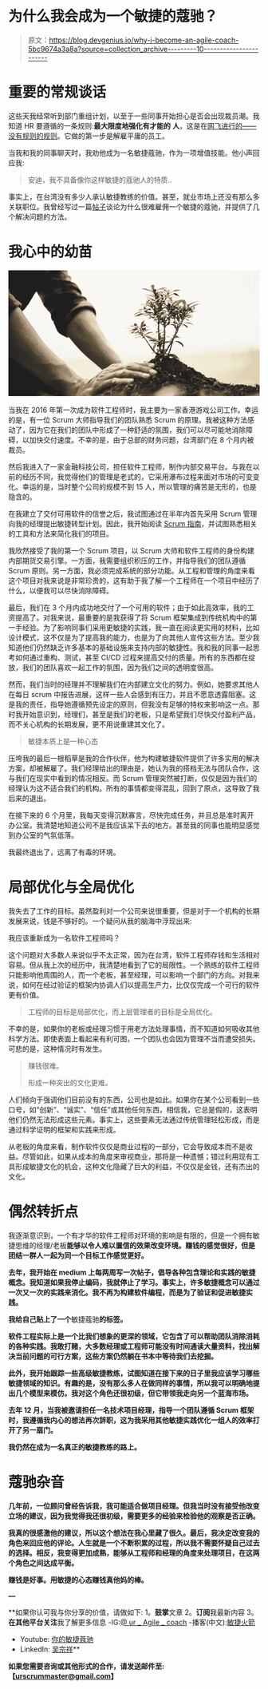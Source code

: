 # 为什么我会成为一个敏捷的蔻驰？

> 原文：<https://blog.devgenius.io/why-i-become-an-agile-coach-5bc9674a3a8a?source=collection_archive---------10----------------------->

# 重要的常规谈话

这些天我经常听到部门重组计划，以至于一些同事开始担心是否会出现裁员潮。我知道 HR 要遵循的一条规则:**最大限度地强化有才能的** **人**，这是在[网飞进行的——没有规则的规则](https://www.amazon.com/No-Rules-Netflix-Culture-Reinvention/dp/1984877860)。它做的第一步是解雇平庸的员工。

当我和我的同事聊天时，我劝他成为一名敏捷蔻驰，作为一项增值技能。他小声回应我:

> 安迪，我不具备像你这样敏捷的蔻驰人的特质..

事实上，在台湾没有多少人承认敏捷教练的价值。甚至，就业市场上还没有那么多关联职位。我曾经写过一篇[帖子](https://uragilecoach.medium.com/%E5%88%9D%E6%9C%9F%E6%89%BE%E4%B8%8D%E5%88%B0%E5%90%88%E9%81%A9%E7%9A%84agile-coach%E6%80%8E%E9%BA%BC%E8%BE%A6-4964450737b5)谈论为什么很难雇佣一个敏捷的蔻驰，并提供了几个解决问题的方法。

# 我心中的幼苗

![](img/54cdc29b37dee9f55f9eaa4e425df0c1.png)

当我在 2016 年第一次成为软件工程师时，我主要为一家香港游戏公司工作。幸运的是，有一位 Scrum 大师指导我们的团队熟悉 Scrum 的原理。我被这种方法感动了，因为它在我们的团队中形成了一种舒适的氛围，我们可以尽可能地消除障碍，以加快交付速度。不幸的是，由于总部的财务问题，台湾部门在 8 个月内被裁员。

然后我进入了一家金融科技公司，担任软件工程师，制作内部交易平台。与我在以前的经历不同，我觉得他们的管理是老式的，它采用瀑布过程来面对市场的可变变化。幸运的是，当时整个公司的规模不到 15 人，所以管理的痛苦是无形的，也是隐含的。

在我建立了交付可用软件的信誉之后，我试图通过在半年内首先采用 Scrum 管理向我的经理提出敏捷转型计划。因此，我开始阅读 [Scrum 指南](https://scrumguides.org/docs/scrumguide/v2020/2020-Scrum-Guide-US.pdf)，并试图熟悉相关的工具和方法来简化我们的项目。

我欣然接受了我的第一个 Scrum 项目，以 Scrum 大师和软件工程师的身份构建内部期货交易引擎。一方面，我需要组织积压的工作，并指导我们的团队遵循 Scrum 原则。另一方面，我必须完成系统的部分功能。从工程和管理的角度来看这个项目对我来说是非常珍贵的，这有助于我了解一个工程师在一个项目中经历了什么，以便我可以尽快消除障碍。

最后，我们在 3 个月内成功地交付了一个可用的软件；由于如此高效率，我的工资提高了。对我来说，最重要的是我获得了将 Scrum 框架集成到传统机构中的第一手经验。为了影响同事们采用更敏捷的实践，我一直在阅读更实用的材料，比如设计模式，这不仅是为了提高我的能力，也是为了向其他人宣传这些方法。至少我知道他们仍然缺乏许多基本的基础设施来支持内部的敏捷性。我和我的同事一起思考如何通过重构、测试，甚至 CI/CD 过程来提高交付的质量。所有的东西都在绽放，我们的团队喜欢一起工作的氛围，因为我们之间的透明度很高。

然而，我们当时的经理并不理解我们在内部建立文化的努力。例如，她要求其他人在每日 scrum 中报告进展，这样一些人会感到有压力，并且不愿意透露阻塞。这是我的责任，指导她遵循预先设定的原则，但我没有足够的特权来影响这一点。那时我开始意识到，经理们，甚至是我们的老板，只是希望我们尽快交付盈利产品，而不关心机构的长期发展，更不用说重建其文化了。

> 敏捷本质上是一种心态

压垮我的最后一根稻草是我的合作伙伴，他为构建敏捷软件提供了许多实用的解决方案，却被解雇了。我们经理给出的理由是，她认为我的搭档无法与团队合作，这与我们在现实中看到的情况相反。而 Scrum 管理突然被打断，仅仅是因为我们的经理认为这不适合我们的机构。所有的事情都变得混乱，回到了原点，这导致了我后来的退出。

在接下来的 6 个月里，我每天变得沉默寡言，尽快完成任务，并且总是准时离开办公室。我清楚地知道公司不是我应该呆下去的地方。甚至我的同事也能明显感觉到办公室的气氛低落。

我最终退出了，远离了有毒的环境。

# 局部优化与全局优化

我失去了工作的目标。虽然盈利对一个公司来说很重要，但是对于一个机构的长期发展来说，钱是不够好的。一个疑问从我的脑海中浮现出来:

我应该重新成为一名软件工程师吗？

这个问题对大多数人来说似乎不太正常，因为在台湾，软件工程师存钱和生活相对容易。但从我上次的经历中，我清楚地看到了它的局限性。一个熟练的软件工程师只能影响他周围的人，而一个老板，甚至经理，可以影响一个部门的方向。对我来说，如何在经过验证的框架内协调人们以提高生产力，比仅仅完成一个可行的软件更有价值。

> 工程师的目标是局部优化，而上层管理者的目标是全局优化。

不幸的是，如果你的老板或经理习惯于用老方法处理事情，而不知道如何吸收其他科学方法。即使表面上看起来有利可图，一个团队也会因为管理不当而遭受损失。可悲的是，这种情况时有发生。

> 赚钱很难。
> 
> 形成一种突出的文化更难。

人们倾向于强调他们目前没有的东西，公司也是如此。如果你在某个公司看到一些口号，如“创新”、“诚实”、“信任”或其他任何东西，相信我，它总是假的，这表明他们仍然无法形成这些元素。事实上，这些要素无法通过传统管理轻松形成，而是通过科学证明的框架和实践来形成。

从老板的角度来看，制作软件仅仅是商业过程的一部分，它会导致成本而不是收益。尽管如此，如果从成本的角度来审视商业，那将是一种遗憾；错过利用现有工具形成敏捷文化的机会，这种文化隐藏了巨大的利益，不仅仅是金钱，还有杰出的文化。

# 偶然转折点

我逐渐意识到，一个有才华的软件工程师对环境的影响是有限的，但是一个拥有敏捷思维的经理/老板**能够以令人难以置信的效果改变环境。赚钱的感觉很好，但是团结一群人一起为同一个目标工作感觉更好。**

**去年，我开始在 medium 上每两周写一次帖子，倡导各种包含理论和实践的敏捷概念。我知道如果我停止编码，我就停止了学习。事实上，许多敏捷概念可以通过一次又一次的实践来消化。我不再为构建软件编程，而是为了验证和促进敏捷实践。**

**我给自己贴上了一个**敏捷蔻驰**的标签。**

**软件工程实际上是一个比我们想象的更深的领域，它包含了可以帮助团队消除消耗的各种实践。我敢打赌，大多数经理或工程师可能没有时间通读大量资料，找出解决当前问题的可行方案，这些方案仍然躺在书本中等待我们去挖掘。**

**此外，我开始跟踪一些高级敏捷教练，试图知道在接下来的日子里我应该学习哪些敏捷领域的知识。有趣的是，没有那么多人在做同样的事情，所以我可以明确地提出几个模型来模仿。我对这个角色还很初级，但它带领我走向另一个蓝海市场。**

**去年 12 月，当我被邀请担任一名技术项目经理，指导一个团队遵循 Scrum 框架时，我遵循我内心的想法再次辞职，这为我采用其他敏捷实践优化一组人的效率打开了另一扇门。**

**我仍然在成为一名真正的敏捷教练的路上。**

# **蔻驰杂音**

**几年前，一位顾问曾经告诉我，我可能适合做项目经理。但我当时没有接受他改变立场的建议，因为我觉得我还很初级，需要更多的经验来检验他的观察是否正确。**

**我真的很感激他的建议，所以这个想法在我心里藏了很久。最后，我决定改变我的角色来回应他的评论。人生就是一个不断积累的过程，所以我不需要怀疑自己过去的选择。相反，我变得更加成熟，能够从工程师和经理的角度来处理项目，在这两个角色之间达成平衡。**

**赚钱是好事。用敏捷的心态赚钱真他妈的棒。**

**—**

**如果你认可我与你分享的价值，请做如下:
1。**鼓掌**文章
2。**订阅**我最新内容
3。**在其他平台关注**我了解更多信息
-IG:[@ ur _ Agile _ coach](https://www.instagram.com/ur_agile_coach/)
-播客(中文):[敏捷火箭](https://player.soundon.fm/p/7f7dc3df-d738-405c-8cf9-02157a92ec61)
- Youtube: [你的敏捷蔻驰](https://www.youtube.com/channel/UCzD0wQmD1n4MuTKk-JocACA)
- LinkedIn: [吴宗祥](https://www.linkedin.com/in/tsung-hsiang-wu-8542409b/)**

**如果您需要咨询或其他形式的合作，请发送邮件至:【urscrummaster@gmail.com】**